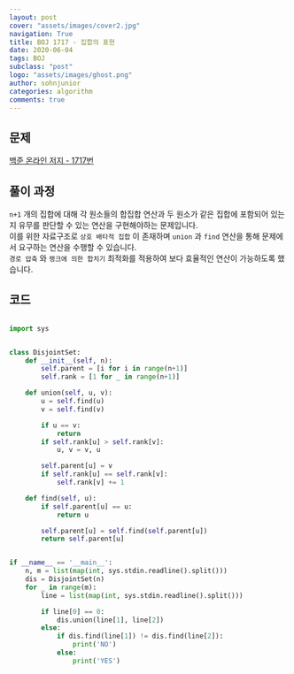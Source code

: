 ```yaml
---
layout: post
cover: "assets/images/cover2.jpg"
navigation: True
title: BOJ 1717 - 집합의 표현
date: 2020-06-04
tags: BOJ
subclass: "post"
logo: "assets/images/ghost.png"
author: sohnjunior
categories: algorithm
comments: true
---
```


## 문제

[백준 온라인 저지 - 1717번](https://www.acmicpc.net/problem/1717)

## 풀이 과정

`n+1` 개의 집합에 대해 각 원소들의 합집합 연산과 두 원소가 같은 집합에 포함되어 있는지 유무를 판단할 수 있는 연산을 구현해야하는 문제입니다. <br>
이를 위한 자료구조로 `상호 배타적 집합` 이 존재하며 `union` 과 `find` 연산을 통해 문제에서 요구하는 연산을 수행할 수 있습니다. <br>
`경로 압축` 와 `랭크에 의한 합치기` 최적화를 적용하여 보다 효율적인 연산이 가능하도록 했습니다. <br>

## 코드

```python

import sys


class DisjointSet:
    def __init__(self, n):
        self.parent = [i for i in range(n+1)]
        self.rank = [1 for _ in range(n+1)]

    def union(self, u, v):
        u = self.find(u)
        v = self.find(v)

        if u == v:
            return
        if self.rank[u] > self.rank[v]:
            u, v = v, u

        self.parent[u] = v
        if self.rank[u] == self.rank[v]:
            self.rank[v] += 1

    def find(self, u):
        if self.parent[u] == u:
            return u

        self.parent[u] = self.find(self.parent[u])
        return self.parent[u]


if __name__ == '__main__':
    n, m = list(map(int, sys.stdin.readline().split()))
    dis = DisjointSet(n)
    for _ in range(m):
        line = list(map(int, sys.stdin.readline().split()))

        if line[0] == 0:
            dis.union(line[1], line[2])
        else:
            if dis.find(line[1]) != dis.find(line[2]):
                print('NO')
            else:
                print('YES')

```
